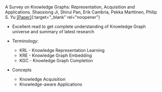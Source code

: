 A Survey on Knowledge Graphs: Representation, Acquisition and Applications. Shaoxiong Ji, Shirui Pan, Erik Cambria, Pekka Marttinen, Philip S. Yu [[Paper]](https://arxiv.org/pdf/2002.00388.pdf){:target="\_blank" rel="noopener"}

- Excellent read to get complete understanding of Knowledge Graph universe and summary of latest research

- Terminology:

  - KRL - Knowledge Representation Learning
  - KRE - Knowledge Graph Embedding
  - KGC - Knowledge Graph Completion

- Concepts
  - Knowledge Acquisition
  - Knowledge-aware Applications
